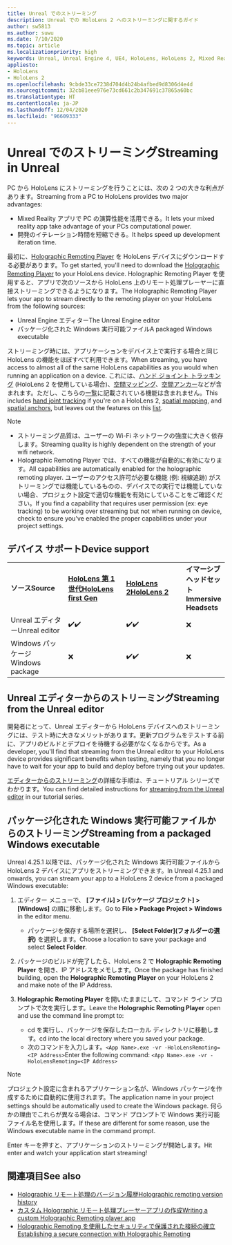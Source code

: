 ```yaml
---
title: Unreal でのストリーミング
description: Unreal での HoloLens 2 へのストリーミングに関するガイド
author: sw5813
ms.author: suwu
ms.date: 7/10/2020
ms.topic: article
ms.localizationpriority: high
keywords: Unreal, Unreal Engine 4, UE4, HoloLens, HoloLens 2, Mixed Reality, ストリーミング, PC, ホログラフィック アプリのリモート処理, Holographic Remoting Player, ドキュメント, Mixed Reality ヘッドセット, Windows Mixed Reality ヘッドセット, 仮想現実ヘッドセット
appliesto:
- HoloLens
- HoloLens 2
ms.openlocfilehash: 9cbde33ce7238d704d4b24b4afbed9d8306d4e4d
ms.sourcegitcommit: 32cb81eee976e73cd661c2b347691c37865a60bc
ms.translationtype: HT
ms.contentlocale: ja-JP
ms.lasthandoff: 12/04/2020
ms.locfileid: "96609333"
---
```

# <a name="streaming-in-unreal"></a><span data-ttu-id="cd3e3-104">Unreal でのストリーミング</span><span class="sxs-lookup"><span data-stu-id="cd3e3-104">Streaming in Unreal</span></span>

<span data-ttu-id="cd3e3-105">PC から HoloLens にストリーミングを行うことには、次の 2 つの大きな利点があります。</span><span class="sxs-lookup"><span data-stu-id="cd3e3-105">Streaming from a PC to HoloLens provides two major advantages:</span></span> 
* <span data-ttu-id="cd3e3-106">Mixed Reality アプリで PC の演算性能を活用できる。</span><span class="sxs-lookup"><span data-stu-id="cd3e3-106">It lets your mixed reality app take advantage of your PCs computational power.</span></span> 
* <span data-ttu-id="cd3e3-107">開発のイテレーション時間を短縮できる。</span><span class="sxs-lookup"><span data-stu-id="cd3e3-107">It helps speed up development iteration time.</span></span> 

<span data-ttu-id="cd3e3-108">最初に、[Holographic Remoting Player](../platform-capabilities-and-apis/holographic-remoting-player.md) を HoloLens デバイスにダウンロードする必要があります。</span><span class="sxs-lookup"><span data-stu-id="cd3e3-108">To get started, you'll need to download the [Holographic Remoting Player](../platform-capabilities-and-apis/holographic-remoting-player.md) to your HoloLens device.</span></span> <span data-ttu-id="cd3e3-109">Holographic Remoting Player を使用すると、アプリで次のソースから HoloLens 上のリモート処理プレーヤーに直接ストリーミングできるようになります。</span><span class="sxs-lookup"><span data-stu-id="cd3e3-109">The Holographic Remoting Player lets your app to stream  directly to the remoting player on your HoloLens from the following sources:</span></span>

* <span data-ttu-id="cd3e3-110">Unreal Engine エディター</span><span class="sxs-lookup"><span data-stu-id="cd3e3-110">The Unreal Engine editor</span></span>
* <span data-ttu-id="cd3e3-111">パッケージ化された Windows 実行可能ファイル</span><span class="sxs-lookup"><span data-stu-id="cd3e3-111">A packaged Windows executable</span></span> 

<span data-ttu-id="cd3e3-112">ストリーミング時には、アプリケーションをデバイス上で実行する場合と同じ HoloLens の機能をほぼすべて利用できます。</span><span class="sxs-lookup"><span data-stu-id="cd3e3-112">When streaming, you have access to almost all of the same HoloLens capabilities as you would when running an application on a device.</span></span> <span data-ttu-id="cd3e3-113">これには、[ハンド ジョイント トラッキング](unreal-hand-tracking.md) (HoloLens 2 を使用している場合)、[空間マッピング](unreal-spatial-mapping.md)、[空間アンカー](unreal-spatial-anchors.md)などが含まれます。ただし、こちらの[一覧](../platform-capabilities-and-apis/holographic-remoting-troubleshooting.md)に記載されている機能は含まれません。</span><span class="sxs-lookup"><span data-stu-id="cd3e3-113">This includes [hand joint tracking](unreal-hand-tracking.md) if you're on a HoloLens 2, [spatial mapping](unreal-spatial-mapping.md), and [spatial anchors](unreal-spatial-anchors.md), but leaves out the features on this [list](../platform-capabilities-and-apis/holographic-remoting-troubleshooting.md).</span></span> 

> [!NOTE]
> * <span data-ttu-id="cd3e3-114">ストリーミング品質は、ユーザーの Wi-Fi ネットワークの強度に大きく依存します。</span><span class="sxs-lookup"><span data-stu-id="cd3e3-114">Streaming quality is highly dependent on the strength of your wifi network.</span></span>
> * <span data-ttu-id="cd3e3-115">Holographic Remoting Player では、すべての機能が自動的に有効になります。</span><span class="sxs-lookup"><span data-stu-id="cd3e3-115">All capabilities are automatically enabled for the holographic remoting player.</span></span> <span data-ttu-id="cd3e3-116">ユーザーのアクセス許可が必要な機能 (例: 視線追跡) がストリーミングでは機能しているものの、デバイスでの実行では機能していない場合、プロジェクト設定で適切な機能を有効にしていることをご確認ください。</span><span class="sxs-lookup"><span data-stu-id="cd3e3-116">If you find a capability that requires user permission (ex: eye tracking) to be working over streaming but not when running on device, check to ensure you've enabled the proper capabilities under your project settings.</span></span>

## <a name="device-support"></a><span data-ttu-id="cd3e3-117">デバイス サポート</span><span class="sxs-lookup"><span data-stu-id="cd3e3-117">Device support</span></span>

<table>
    <colgroup>
    <col width="33%" />
    <col width="33%" />
    <col width="33%" />
    </colgroup>
    <tr>
        <td><span data-ttu-id="cd3e3-118"><strong>ソース</strong></span><span class="sxs-lookup"><span data-stu-id="cd3e3-118"><strong>Source</strong></span></span></td>
        <td><span data-ttu-id="cd3e3-119"><a href="https://docs.microsoft.com/hololens/hololens1-hardware"><strong>HoloLens 第 1 世代</strong></a></span><span class="sxs-lookup"><span data-stu-id="cd3e3-119"><a href="https://docs.microsoft.com/hololens/hololens1-hardware"><strong>HoloLens first Gen</strong></a></span></span></td>
        <td><span data-ttu-id="cd3e3-120"><a href="https://www.microsoft.com/hololens/hardware"><strong>HoloLens 2</strong></a></span><span class="sxs-lookup"><span data-stu-id="cd3e3-120"><a href="https://www.microsoft.com/hololens/hardware"><strong>HoloLens 2</strong></a></span></span></td>
        <td><span data-ttu-id="cd3e3-121"><strong>イマーシブ ヘッドセット</strong></span><span class="sxs-lookup"><span data-stu-id="cd3e3-121"><strong>Immersive Headsets</strong></span></span></td>
    </tr>
     <tr>
        <td><span data-ttu-id="cd3e3-122">Unreal エディター</span><span class="sxs-lookup"><span data-stu-id="cd3e3-122">Unreal editor</span></span></td>
        <td><span data-ttu-id="cd3e3-123">✔️</span><span class="sxs-lookup"><span data-stu-id="cd3e3-123">✔️</span></span></td>
        <td><span data-ttu-id="cd3e3-124">✔️</span><span class="sxs-lookup"><span data-stu-id="cd3e3-124">✔️</span></span></td>
        <td>❌</td>
    </tr>
    <tr>
        <td><span data-ttu-id="cd3e3-125">Windows パッケージ</span><span class="sxs-lookup"><span data-stu-id="cd3e3-125">Windows package</span></span></td>
        <td>❌</td>
        <td><span data-ttu-id="cd3e3-126">✔️</span><span class="sxs-lookup"><span data-stu-id="cd3e3-126">✔️</span></span></td>
        <td>❌</td>
    </tr>

</table>

## <a name="streaming-from-the-unreal-editor"></a><span data-ttu-id="cd3e3-127">Unreal エディターからのストリーミング</span><span class="sxs-lookup"><span data-stu-id="cd3e3-127">Streaming from the Unreal editor</span></span>

<span data-ttu-id="cd3e3-128">開発者にとって、Unreal エディターから HoloLens デバイスへのストリーミングには、テスト時に大きなメリットがあります。更新プログラムをテストする前に、アプリのビルドとデプロイを待機する必要がなくなるからです。</span><span class="sxs-lookup"><span data-stu-id="cd3e3-128">As a developer, you'll find that streaming from the Unreal editor to your HoloLens device provides significant benefits when testing, namely that you no longer have to wait for your app to build and deploy before trying out your updates.</span></span>

<span data-ttu-id="cd3e3-129">[ エディターからのストリーミング](tutorials/unreal-uxt-ch6.md#device-only-streaming)の詳細な手順は、チュートリアル シリーズでわかります。</span><span class="sxs-lookup"><span data-stu-id="cd3e3-129">You can find detailed instructions for [streaming from the Unreal editor](tutorials/unreal-uxt-ch6.md#device-only-streaming) in our tutorial series.</span></span>

## <a name="streaming-from-a-packaged-windows-executable"></a><span data-ttu-id="cd3e3-130">パッケージ化された Windows 実行可能ファイルからのストリーミング</span><span class="sxs-lookup"><span data-stu-id="cd3e3-130">Streaming from a packaged Windows executable</span></span>

<span data-ttu-id="cd3e3-131">Unreal 4.25.1 以降では、パッケージ化された Windows 実行可能ファイルから HoloLens 2 デバイスにアプリをストリーミングできます。</span><span class="sxs-lookup"><span data-stu-id="cd3e3-131">In Unreal 4.25.1 and onwards, you can stream your app to a HoloLens 2 device from a packaged Windows executable:</span></span> 

1. <span data-ttu-id="cd3e3-132">エディター メニューで、 **[ファイル] > [パッケージ プロジェクト] > [Windows]** の順に移動します。</span><span class="sxs-lookup"><span data-stu-id="cd3e3-132">Go to **File > Package Project > Windows** in the editor menu.</span></span> 
    * <span data-ttu-id="cd3e3-133">パッケージを保存する場所を選択し、 **[Select Folder]\(フォルダーの選択\)** を選択します。</span><span class="sxs-lookup"><span data-stu-id="cd3e3-133">Choose a location to save your package and select **Select Folder**.</span></span>

2. <span data-ttu-id="cd3e3-134">パッケージのビルドが完了したら、HoloLens 2 で **Holographic Remoting Player** を開き、IP アドレスをメモします。</span><span class="sxs-lookup"><span data-stu-id="cd3e3-134">Once the package has finished building, open the **Holographic Remoting Player** on your HoloLens 2 and make note of the IP Address.</span></span> 
3. <span data-ttu-id="cd3e3-135">**Holographic Remoting Player** を開いたままにして、コマンド ライン プロンプトで次を実行します。</span><span class="sxs-lookup"><span data-stu-id="cd3e3-135">Leave the **Holographic Remoting Player** open and use the command line prompt to:</span></span> 
    * <span data-ttu-id="cd3e3-136">cd を実行し、パッケージを保存したローカル ディレクトリに移動します。</span><span class="sxs-lookup"><span data-stu-id="cd3e3-136">cd into the local directory where you saved your package.</span></span>
    * <span data-ttu-id="cd3e3-137">次のコマンドを入力します。```<App Name>.exe -vr -HoloLensRemoting=<IP Address>```</span><span class="sxs-lookup"><span data-stu-id="cd3e3-137">Enter the following command: ```<App Name>.exe -vr -HoloLensRemoting=<IP Address>```</span></span>

> [!NOTE]
> <span data-ttu-id="cd3e3-138">プロジェクト設定に含まれるアプリケーション名が、Windows パッケージを作成するために自動的に使用されます。</span><span class="sxs-lookup"><span data-stu-id="cd3e3-138">The application name in your project settings should be automatically used to create the Windows package.</span></span> <span data-ttu-id="cd3e3-139">何らかの理由でこれらが異なる場合は、コマンド プロンプトで Windows 実行可能ファイル名を使用します。</span><span class="sxs-lookup"><span data-stu-id="cd3e3-139">If these are different for some reason, use the Windows executable name in the command prompt.</span></span>

<span data-ttu-id="cd3e3-140">Enter キーを押すと、アプリケーションのストリーミングが開始します。</span><span class="sxs-lookup"><span data-stu-id="cd3e3-140">Hit enter and watch your application start streaming!</span></span>

## <a name="see-also"></a><span data-ttu-id="cd3e3-141">関連項目</span><span class="sxs-lookup"><span data-stu-id="cd3e3-141">See also</span></span>

* [<span data-ttu-id="cd3e3-142">Holographic リモート処理のバージョン履歴</span><span class="sxs-lookup"><span data-stu-id="cd3e3-142">Holographic remoting version history</span></span>](../platform-capabilities-and-apis/holographic-remoting-version-history.md)
* [<span data-ttu-id="cd3e3-143">カスタム Holographic リモート処理プレーヤーアプリの作成</span><span class="sxs-lookup"><span data-stu-id="cd3e3-143">Writing a custom Holographic Remoting player app</span></span>](../platform-capabilities-and-apis/holographic-remoting-create-player.md)
* [<span data-ttu-id="cd3e3-144">Holographic Remoting を使用したセキュリティで保護された接続の確立</span><span class="sxs-lookup"><span data-stu-id="cd3e3-144">Establishing a secure connection with Holographic Remoting</span></span>](../platform-capabilities-and-apis/holographic-remoting-secure-connection.md)
